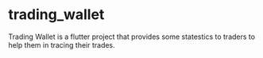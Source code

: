 # trading_wallet

Trading Wallet is a flutter project that provides some statestics to traders to help them in tracing their trades.
